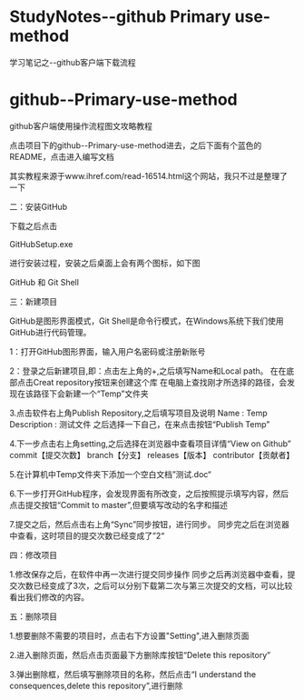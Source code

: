 # StudyNotes--github Primary use-method
学习笔记之--github客户端下载流程


# github--Primary-use-method
github客户端使用操作流程图文攻略教程

点击项目下的github--Primary-use-method进去，之后下面有个蓝色的README，点击进入编写文档

其实教程来源于www.ihref.com/read-16514.html这个网站，我只不过是整理了一下

二：安装GitHub

下载之后点击

GitHubSetup.exe

进行安装过程，安装之后桌面上会有两个图标，如下图

GitHub  和  Git Shell

三：新建项目

GitHub是图形界面模式，Git Shell是命令行模式，在Windows系统下我们使用GitHub进行代码管理。

1：打开GitHub图形界面，输入用户名密码或注册新账号

2：登录之后新建项目,即：点击左上角的+,之后填写Name和Local path。
   在在底部点击Creat repository按钮来创建这个库
   在电脑上查找刚才所选择的路径，会发现在该路径下会新建一个“Temp”文件夹

3.点击软件右上角Publish Repository,之后填写项目及说明
  Name : Temp
  Description : 测试文件
  之后选择一下自己，在来点击按钮“Publish Temp”

4.下一步点击右上角setting,之后选择在浏览器中查看项目详情“View on Github”
  commit【提交次数】  branch【分支】  releases【版本】  contributor【贡献者】

5.在计算机中Temp文件夹下添加一个空白文档”测试.doc“

6.下一步打开GitHub程序，会发现界面有所改变，之后按照提示填写内容，然后点击提交按钮“Commit to master”,但要填写改动的名字和描述

7.提交之后，然后点击右上角“Sync”同步按钮，进行同步。
  同步完之后在浏览器中查看，这时项目的提交次数已经变成了”2“

四：修改项目

1.修改保存之后，在软件中再一次进行提交同步操作
  同步之后再浏览器中查看，提交次数已经变成了3次，之后可以分别下载第二次与第三次提交的文档，可以比较看出我们修改的内容。

五：删除项目

1.想要删除不需要的项目时，点击右下方设置"Setting",进入删除页面

2.进入删除页面，然后点击页面最下方删除库按钮“Delete this repository”

3.弹出删除框，然后填写删除项目的名称，然后点击“I understand the consequences,delete this repository”,进行删除


